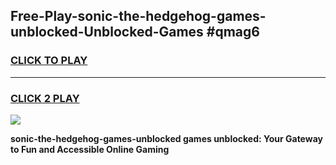 
## Free-Play-sonic-the-hedgehog-games-unblocked-Unblocked-Games #qmag6
<h3>
<a href="https://news.freeplayer.one?title=sonic-the-hedgehog-games-unblocked&ref=8M">CLICK TO PLAY</a></h3>
<hr>

<h3>
<a href="https://news.freeplayer.one?title=sonic-the-hedgehog-games-unblocked&ref=8M">CLICK 2 PLAY</a>
  
</h3>

<a href="https://news.freeplayer.one?title=sonic-the-hedgehog-games-unblocked&ref=8M"><img src="https://clearcache.store/games.png"></a>


**sonic-the-hedgehog-games-unblocked games unblocked: Your Gateway to Fun and Accessible Online Gaming**

